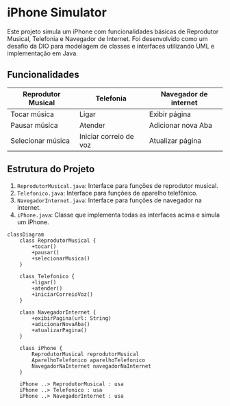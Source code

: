 # iPhone Simulator

Este projeto simula um iPhone com funcionalidades básicas de Reprodutor Musical, Telefonia e Navegador de Internet. Foi desenvolvido como um desafio da DIO para modelagem de classes e interfaces utilizando UML e implementação em Java.

## Funcionalidades

| Reprodutor Musical | Telefonia              | Navegador de internet |
|--------------------|------------------------|-----------------------|
| Tocar música       | Ligar                  | Exibir página         |
| Pausar música      | Atender                | Adicionar nova Aba    |
| Selecionar música  | Iniciar correio de voz | Atualizar página      |

## Estrutura do Projeto

1. `ReprodutorMusical.java`: Interface para funções de reprodutor musical.
2. `Telefonico.java`: Interface para funções de aparelho telefônico.
3. `NavegadorInternet.java`: Interface para funções de navegador na internet.
4. `iPhone.java`: Classe que implementa todas as interfaces acima e simula um iPhone.


```mermaid
classDiagram
    class ReprodutorMusical {
        +tocar()
        +pausar()
        +selecionarMusica()
    }

    class Telefonico {
        +ligar()
        +atender()
        +iniciarCorreioVoz()
    }

    class NavegadorInternet {
        +exibirPagina(url: String)
        +adicionarNovaAba()
        +atualizarPagina()
    }

    class iPhone {
        ReprodutorMusical reprodutorMusical
        AparelhoTelefonico aparelhoTelefonico
        NavegadorNaInternet navegadorNaInternet
    }

    iPhone ..> ReprodutorMusical : usa
    iPhone ..> Telefonico : usa
    iPhone ..> NavegadorInternet : usa

```
